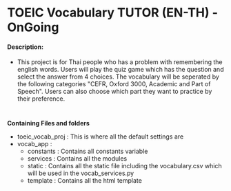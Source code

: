 # TOEIC Vocabulary TUTOR (EN-TH) - OnGoing
#### Description:
- This project is for Thai people who has a problem with remembering the english words.
Users will play the quiz game which has the question and select the answer from 4 choices.
The vocabulary will be seperated by the following categories "CEFR, Oxford 3000, Academic and Part of Speech".
Users can also choose which part they want to practice by their preference.
#

**Containing Files and folders**
- toeic_vocab_proj : This is where all the default settings are
- vocab_app :
    - constants : Contains all constants variable
    - services : Contains all the modules
    - static : Contains all the static file including the vocabulary.csv which will be used in the vocab_services.py
    - template : Contains all the html template
#